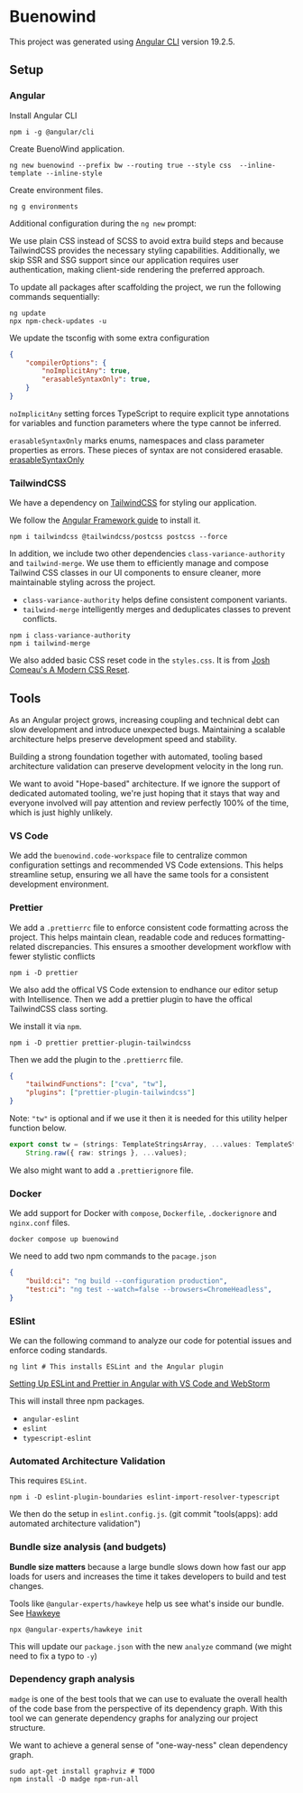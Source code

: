# Buenowind

This project was generated using [Angular CLI](https://github.com/angular/angular-cli) version 19.2.5.

## Setup

### Angular

Install Angular CLI

```shell
npm i -g @angular/cli
```

Create BuenoWind application.

```shell
ng new buenowind --prefix bw --routing true --style css  --inline-template --inline-style
```

Create environment files.

```shell
ng g environments
```

Additional configuration during the `ng new` prompt:

We use plain CSS instead of SCSS to avoid extra build steps and because TailwindCSS provides the necessary styling capabilities. Additionally, we skip SSR and SSG support since our application requires user authentication, making client-side rendering the preferred approach.

To update all packages after scaffolding the project, we run the following commands sequentially:

```shell
ng update
npx npm-check-updates -u
```

We update the tsconfig with some extra configuration

```json
{
    "compilerOptions": {
        "noImplicitAny": true,
        "erasableSyntaxOnly": true,
    }
}
```

`noImplicitAny` setting forces TypeScript to require explicit type annotations for variables and function parameters where the type cannot be inferred.

`erasableSyntaxOnly` marks enums, namespaces and class parameter properties as errors. These pieces of syntax are not considered erasable. [erasableSyntaxOnly](https://www.totaltypescript.com/erasable-syntax-only)

### TailwindCSS

We have a dependency on [TailwindCSS](https://tailwindcss.com/) for styling our application.

We follow the [Angular Framework guide](https://tailwindcss.com/docs/installation/framework-guides/angular) to install it.

```shell
npm i tailwindcss @tailwindcss/postcss postcss --force
```

In addition, we include two other dependencies `class-variance-authority` and `tailwind-merge`.
We use them to efficiently manage and compose Tailwind CSS classes in our UI components to ensure cleaner,
more maintainable styling across the project.

- `class-variance-authority` helps define consistent component variants.
- `tailwind-merge` intelligently merges and deduplicates classes to prevent conflicts.

```shell
npm i class-variance-authority
npm i tailwind-merge
```

We also added basic CSS reset code in the `styles.css`.
It is from [Josh Comeau's A Modern CSS Reset](https://www.joshwcomeau.com/css/custom-css-reset/).

## Tools

As an Angular project grows, increasing coupling and technical debt can slow development and introduce unexpected bugs. Maintaining a scalable architecture helps preserve development speed and stability.

Building a strong foundation together with automated, tooling based architecture validation can preserve development
velocity in the long run.

We want to avoid "Hope-based" architecture. If we ignore the support of dedicated automated tooling, we're just hoping
that it stays that way and everyone involved will pay attention and review perfectly 100% of the time, which is just highly unlikely.

### VS Code

We add the `buenowind.code-workspace` file to centralize common configuration settings and recommended VS Code extensions.
This helps streamline setup, ensuring we all have the same tools for a consistent development environment.

### Prettier

We add a `.prettierrc` file to enforce consistent code formatting across the project.
This helps maintain clean, readable code and reduces formatting-related discrepancies.
This ensures a smoother development workflow with fewer stylistic conflicts

```shell
npm i -D prettier
```

We also add the offical VS Code extension to endhance our editor setup with Intellisence.
Then we add a prettier plugin to have the offical TailwindCSS class sorting.

We install it via `npm`.

```shell
npm i -D prettier prettier-plugin-tailwindcss
```

Then we add the plugin to the `.prettierrc` file.

```json
{
    "tailwindFunctions": ["cva", "tw"],
    "plugins": ["prettier-plugin-tailwindcss"]
}
```

Note: `"tw"` is optional and if we use it then it is needed for this utility helper function below.

```ts
export const tw = (strings: TemplateStringsArray, ...values: TemplateStringsArray[]) =>
    String.raw({ raw: strings }, ...values);
```

We also might want to add a `.prettierignore` file.

### Docker

We add support for Docker with `compose`, `Dockerfile`, `.dockerignore` and `nginx.conf` files.

```shell
docker compose up buenowind
```

We need to add two npm commands to the `pacage.json`

```json
{
    "build:ci": "ng build --configuration production",
    "test:ci": "ng test --watch=false --browsers=ChromeHeadless",
}
```

### ESlint

We can the following command to analyze our code for potential issues and enforce coding standards.

```shell
ng lint # This installs ESLint and the Angular plugin
```

[Setting Up ESLint and Prettier in Angular with VS Code and WebStorm](https://senoritadeveloper.medium.com/setting-up-eslint-and-prettier-in-angular-with-vs-code-and-webstorm-4be8d558caea)

This will install three npm packages.

- `angular-eslint`
- `eslint`
- `typescript-eslint`

### Automated Architecture Validation

This requires `ESLint`.

```shell
npm i -D eslint-plugin-boundaries eslint-import-resolver-typescript
```

We then do the setup in `eslint.config.js`. (git commit "tools(apps): add automated architecture validation")

### Bundle size analysis (and budgets)

**Bundle size matters** because a large bundle slows down how fast our app loads for users and increases the time it takes developers to build and test changes.

Tools like `@angular-experts/hawkeye` help us see what's inside our bundle. See [Hawkeye](https://angularexperts.io/blog/hawkeye-esbuild-analyzer)

```shell
npx @angular-experts/hawkeye init
```

This will update our `package.json` with the new `analyze` command (we might need to fix a typo to `-y`)

### Dependency graph analysis

`madge` is one of the best tools that we can use to evaluate the overall health of the code base from the perspective of its dependency graph. With this tool we can generate dependency graphs for analyzing our project structure.

We want to achieve a general sense of "one-way-ness" clean dependency graph.

```shell
sudo apt-get install graphviz # TODO
npm install -D madge npm-run-all
```
